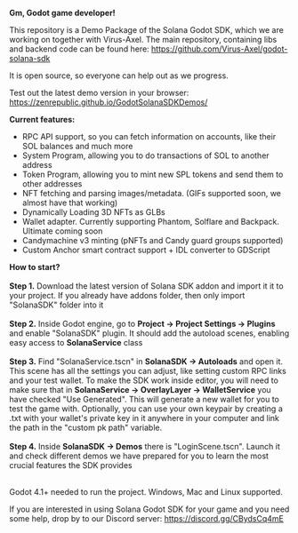 **Gm, Godot game developer!**

This repository is a Demo Package of the Solana Godot SDK, which we are working on together with Virus-Axel.
The main repository, containing libs and backend code can be found here: https://github.com/Virus-Axel/godot-solana-sdk 

It is open source, so everyone can help out as we progress.

Test out the latest demo version in your browser: https://zenrepublic.github.io/GodotSolanaSDKDemos/

**Current features:**
- RPC API support, so you can fetch information on accounts, like their SOL balances and much more
- System Program, allowing you to do transactions of SOL to another address
- Token Program, allowing you to mint new SPL tokens and send them to other addresses
- NFT fetching and parsing images/metadata. (GIFs supported soon, we almost have that working)
- Dynamically Loading 3D NFTs as GLBs
- Wallet adapter. Currently supporting Phantom, Solflare and Backpack. Ultimate coming soon
- Candymachine v3 minting (pNFTs and Candy guard groups supported)
- Custom Anchor smart contract support + IDL converter to GDScript

**How to start?** <br><br>
**Step 1.** Download the latest version of Solana SDK addon and import it it to your project. If you already have addons folder, then only import "SolanaSDK" folder into it <br><br>
**Step 2.** Inside Godot engine, go to **Project -> Project Settings -> Plugins** and enable "SolanaSDK" plugin. It should add the autoload scenes, enabling easy access to **SolanaService** class <br><br>
**Step 3.** Find "SolanaService.tscn" in **SolanaSDK -> Autoloads** and open it. This scene has all the settings you can adjust, like setting custom RPC links and your test wallet.
To make the SDK work inside editor, you will need to make sure that in **SolanaService -> OverlayLayer -> WalletService** you have checked "Use Generated". This will generate a new wallet for you to test the game with.
Optionally, you can use your own keypair by creating a .txt with your wallet's private key in it anywhere in your computer and link the path in the "custom pk path" variable.<br><br>
**Step 4.** Inside **SolanaSDK -> Demos** there is "LoginScene.tscn". Launch it and check different demos we have prepared for you to learn the most crucial features the SDK provides <br><br>

Godot 4.1+ needed to run the project. Windows, Mac and Linux supported.

If you are interested in using Solana Godot SDK for your game and you need some help, drop by to our Discord server: https://discord.gg/CBydsCq4mE

